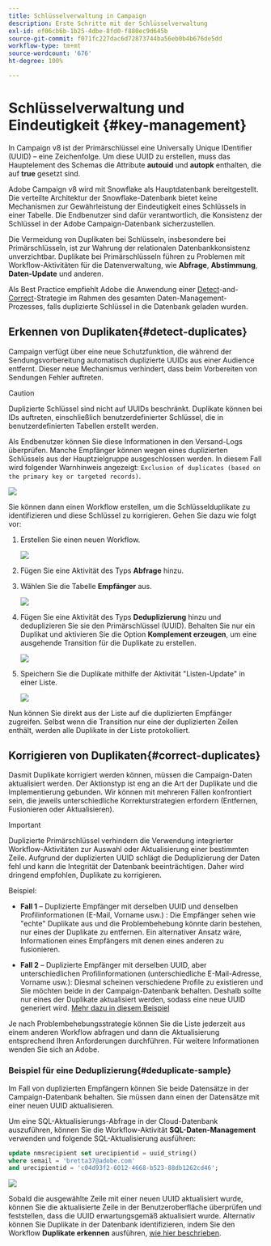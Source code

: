 ```yaml
---
title: Schlüsselverwaltung in Campaign
description: Erste Schritte mit der Schlüsselverwaltung
exl-id: ef06cb6b-1b25-4dbe-8fd0-f880ec9d645b
source-git-commit: f071fc227dac6d72873744ba56eb0b4b676de5dd
workflow-type: tm+mt
source-wordcount: '676'
ht-degree: 100%

---
```


# Schlüsselverwaltung und Eindeutigkeit {#key-management}

In Campaign v8 ist der Primärschlüssel eine Universally Unique IDentifier (UUID) – eine Zeichenfolge. Um diese UUID zu erstellen, muss das Hauptelement des Schemas die Attribute **autouid** und **autopk** enthalten, die auf **true** gesetzt sind.

Adobe Campaign v8 wird mit Snowflake als Hauptdatenbank bereitgestellt. Die verteilte Architektur der Snowflake-Datenbank bietet keine Mechanismen zur Gewährleistung der Eindeutigkeit eines Schlüssels in einer Tabelle. Die Endbenutzer sind dafür verantwortlich, die Konsistenz der Schlüssel in der Adobe Campaign-Datenbank sicherzustellen.

Die Vermeidung von Duplikaten bei Schlüsseln, insbesondere bei Primärschlüsseln, ist zur Wahrung der relationalen Datenbankkonsistenz unverzichtbar. Duplikate bei Primärschlüsseln führen zu Problemen mit Workflow-Aktivitäten für die Datenverwaltung, wie **Abfrage**, **Abstimmung**, **Daten-Update** und anderen.

Als Best Practice empfiehlt Adobe die Anwendung einer [Detect](#detect-duplicates)-and-[Correct](#correct-duplicates)-Strategie im Rahmen des gesamten Daten-Management-Prozesses, falls duplizierte Schlüssel in die Datenbank geladen wurden.

## Erkennen von Duplikaten{#detect-duplicates}

Campaign verfügt über eine neue Schutzfunktion, die während der Sendungsvorbereitung automatisch duplizierte UUIDs aus einer Audience entfernt. Dieser neue Mechanismus verhindert, dass beim Vorbereiten von Sendungen Fehler auftreten.

>[!CAUTION]
>
>Duplizierte Schlüssel sind nicht auf UUIDs beschränkt. Duplikate können bei IDs auftreten, einschließlich benutzerdefinierter Schlüssel, die in benutzerdefinierten Tabellen erstellt werden.

Als Endbenutzer können Sie diese Informationen in den Versand-Logs überprüfen. Manche Empfänger können wegen eines duplizierten Schlüssels aus der Hauptzielgruppe ausgeschlossen werden. In diesem Fall wird folgender Warnhinweis angezeigt: `Exclusion of duplicates (based on the primary key or targeted records)`.

![](assets/delivery-log-duplicates.png)

Sie können dann einen Workflow erstellen, um die Schlüsselduplikate zu identifizieren und diese Schlüssel zu korrigieren. Gehen Sie dazu wie folgt vor:

1. Erstellen Sie einen neuen Workflow.

   ![](assets/new-wf.png)

1. Fügen Sie eine Aktivität des Typs **Abfrage** hinzu.
1. Wählen Sie die Tabelle **Empfänger** aus.

   ![](assets/add-query-on-rcp.png)

1. Fügen Sie eine Aktivität des Typs **Deduplizierung** hinzu und deduplizieren Sie sie den Primärschlüssel (UUID). Behalten Sie nur ein Duplikat und aktivieren Sie die Option **Komplement erzeugen**, um eine ausgehende Transition für die Duplikate zu erstellen.

   ![](assets/deduplicate.png)

1. Speichern Sie die Duplikate mithilfe der Aktivität &quot;Listen-Update&quot; in einer Liste.

   ![](assets/list-update.png)

Nun können Sie direkt aus der Liste auf die duplizierten Empfänger zugreifen. Selbst wenn die Transition nur eine der duplizierten Zeilen enthält, werden alle Duplikate in der Liste protokolliert.


## Korrigieren von Duplikaten{#correct-duplicates}

Dasmit Duplikate korrigiert werden können, müssen die Campaign-Daten aktualisiert werden. Der Aktionstyp ist eng an die Art der Duplikate und die Implementierung gebunden. Wir können mit mehreren Fällen konfrontiert sein, die jeweils unterschiedliche Korrekturstrategien erfordern (Entfernen, Fusionieren oder Aktualisieren).

>[!IMPORTANT]
>
>Duplizierte Primärschlüssel verhindern die Verwendung integrierter Workflow-Aktivitäten zur Auswahl oder Aktualisierung einer bestimmten Zeile. Aufgrund der duplizierten UUID schlägt die Deduplizierung der Daten fehl und kann die Integrität der Datenbank beeinträchtigen. Daher wird dringend empfohlen, Duplikate zu korrigieren.

Beispiel:

* **Fall 1** – Duplizierte Empfänger mit derselben UUID und denselben Profilinformationen (E-Mail, Vorname usw.) : Die Empfänger sehen wie &quot;echte&quot; Duplikate aus und die Problembehebung könnte darin bestehen, nur eines der Duplikate zu entfernen.
Ein alternativer Ansatz wäre, Informationen eines Empfängers mit denen eines anderen zu fusionieren.

* **Fall 2** – Duplizierte Empfänger mit derselben UUID, aber unterschiedlichen Profilinformationen (unterschiedliche E-Mail-Adresse, Vorname usw.):
Diesmal scheinen verschiedene Profile zu existieren und Sie möchten beide in der Campaign-Datenbank behalten. Deshalb sollte nur eines der Duplikate aktualisiert werden, sodass eine neue UUID generiert wird. [Mehr dazu in diesem Beispiel](#deduplicate-sample)

Je nach Problembehebungsstrategie können Sie die Liste jederzeit aus einem anderen Workflow abfragen und dann die Aktualisierung entsprechend Ihren Anforderungen durchführen. Für weitere Informationen wenden Sie sich an Adobe.

### Beispiel für eine Deduplizierung{#deduplicate-sample}

Im Fall von duplizierten Empfängern können Sie beide Datensätze in der Campaign-Datenbank behalten. Sie müssen dann einen der Datensätze mit einer neuen UUID aktualisieren.

Um eine SQL-Aktualisierungs-Abfrage in der Cloud-Datenbank auszuführen, können Sie die Workflow-Aktivität **SQL-Daten-Management** verwenden und folgende SQL-Aktualisierung ausführen:

```sql
update nmsrecipient set urecipientid = uuid_string()
where semail = 'bretta37@adobe.com'
and urecipientid = 'c04d93f2-6012-4668-b523-88db1262cd46';
```

![](assets/sql-data-management.png)

Sobald die ausgewählte Zeile mit einer neuen UUID aktualisiert wurde, können Sie die aktualisierte Zeile in der Benutzeroberfläche überprüfen und feststellen, dass die UUID erwartungsgemäß aktualisiert wurde. Alternativ können Sie Duplikate in der Datenbank identifizieren, indem Sie den Workflow **Duplikate erkennen** ausführen, [wie hier beschrieben](#detect-duplicates).
